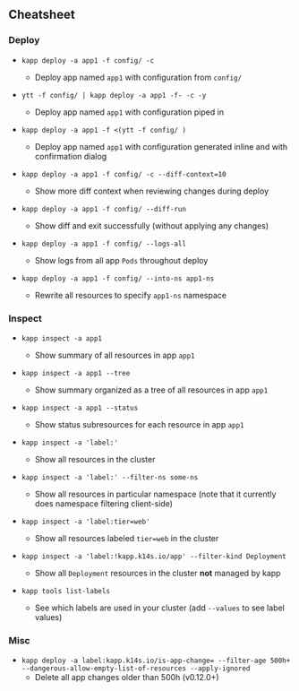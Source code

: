## Cheatsheet

### Deploy

- `kapp deploy -a app1 -f config/ -c`
  - Deploy app named `app1` with configuration from `config/`

- `ytt -f config/ | kapp deploy -a app1 -f- -c -y`
  - Deploy app named `app1` with configuration piped in

- `kapp deploy -a app1 -f <(ytt -f config/ )`
  - Deploy app named `app1` with configuration generated inline and with confirmation dialog

- `kapp deploy -a app1 -f config/ -c --diff-context=10`
  - Show more diff context when reviewing changes during deploy

- `kapp deploy -a app1 -f config/ --diff-run`
  - Show diff and exit successfully (without applying any changes)

- `kapp deploy -a app1 -f config/ --logs-all`
  - Show logs from all app `Pods` throughout deploy

- `kapp deploy -a app1 -f config/ --into-ns app1-ns`
  - Rewrite all resources to specify `app1-ns` namespace

### Inspect

- `kapp inspect -a app1`
  - Show summary of all resources in app `app1`

- `kapp inspect -a app1 --tree`
  - Show summary organized as a tree of all resources in app `app1`

- `kapp inspect -a app1 --status`
  - Show status subresources for each resource in app `app1`

- `kapp inspect -a 'label:'`
  - Show all resources in the cluster

- `kapp inspect -a 'label:' --filter-ns some-ns`
  - Show all resources in particular namespace (note that it currently does namespace filtering client-side)

- `kapp inspect -a 'label:tier=web'`
  - Show all resources labeled `tier=web` in the cluster

- `kapp inspect -a 'label:!kapp.k14s.io/app' --filter-kind Deployment`
  - Show all `Deployment` resources in the cluster **not** managed by kapp

- `kapp tools list-labels`
  - See which labels are used in your cluster (add `--values` to see label values)

### Misc

- `kapp deploy -a label:kapp.k14s.io/is-app-change= --filter-age 500h+ --dangerous-allow-empty-list-of-resources --apply-ignored`
  - Delete all app changes older than 500h (v0.12.0+)
